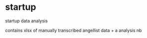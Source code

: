 # startup
startup data analysis 

contains xlsx of manually transcribed angellist data + a analysis nb

